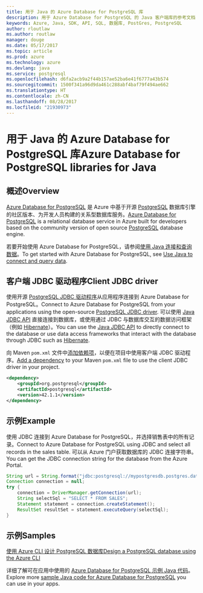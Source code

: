 ```yaml
---
title: 用于 Java 的 Azure Database for PostgreSQL 库
description: 用于 Azure Database for PostgreSQL 的 Java 客户端库的参考文档
keywords: Azure, Java, SDK, API, SQL, 数据库, PostGres, PostgreSQL
author: rloutlaw
ms.author: routlaw
manager: douge
ms.date: 05/17/2017
ms.topic: article
ms.prod: azure
ms.technology: azure
ms.devlang: java
ms.service: postgresql
ms.openlocfilehash: d6fa2acb9a2f44b157ae52ba6e41f6777a43b574
ms.sourcegitcommit: 1500f341a96d9da461c288abf4baf79f494ae662
ms.translationtype: HT
ms.contentlocale: zh-CN
ms.lasthandoff: 08/28/2017
ms.locfileid: "21930973"
---
```

# <a name="azure-database-for-postgresql-libraries-for-java"></a><span data-ttu-id="be3af-104">用于 Java 的 Azure Database for PostgreSQL 库</span><span class="sxs-lookup"><span data-stu-id="be3af-104">Azure Database for PostgreSQL libraries for Java</span></span>

## <a name="overview"></a><span data-ttu-id="be3af-105">概述</span><span class="sxs-lookup"><span data-stu-id="be3af-105">Overview</span></span>

<span data-ttu-id="be3af-106">[Azure Database for PostgreSQL](/azure/sql-database/sql-database-technical-overview) 是 Azure 中基于开源 [PostgreSQL](https://www.postgresql.org/) 数据库引擎的社区版本、为开发人员构建的关系型数据库服务。</span><span class="sxs-lookup"><span data-stu-id="be3af-106">[Azure Database for PostgreSQL](/azure/sql-database/sql-database-technical-overview) is a relational database service in Azure built for developers based on the community version of open source [PostgreSQL](https://www.postgresql.org/) database engine.</span></span>

<span data-ttu-id="be3af-107">若要开始使用 Azure Database for PostgreSQL，请参阅[使用 Java 连接和查询数据](/azure/postgresql/connect-java)。</span><span class="sxs-lookup"><span data-stu-id="be3af-107">To get started with Azure Database for PostgreSQL, see [Use Java to connect and query data](/azure/postgresql/connect-java).</span></span>

## <a name="client-jdbc-driver"></a><span data-ttu-id="be3af-108">客户端 JDBC 驱动程序</span><span class="sxs-lookup"><span data-stu-id="be3af-108">Client JDBC driver</span></span>

<span data-ttu-id="be3af-109">使用开源 [PostgreSQL JDBC 驱动程序](https://jdbc.postgresql.org/)从应用程序连接到 Azure Database for PostgreSQL。</span><span class="sxs-lookup"><span data-stu-id="be3af-109">Connect to Azure Database for PostgreSQL from your applications using the open-source [PostgreSQL JDBC driver](https://jdbc.postgresql.org/).</span></span> <span data-ttu-id="be3af-110">可以使用 [Java JDBC API](https://docs.oracle.com/javase/8/docs/technotes/guides/jdbc/) 直接连接到数据库，或使用通过 JDBC 与数据库交互的数据访问框架（例如 [Hibernate](http://hibernate.org/)）。</span><span class="sxs-lookup"><span data-stu-id="be3af-110">You can use the [Java JDBC API](https://docs.oracle.com/javase/8/docs/technotes/guides/jdbc/) to directly connect to the database or use data access frameworks that interact with the database through JDBC such as [Hibernate](http://hibernate.org/).</span></span>

<span data-ttu-id="be3af-111">向 Maven `pom.xml` 文件中[添加依赖项](https://maven.apache.org/guides/getting-started/index.html#How_do_I_use_external_dependencies)，以便在项目中使用客户端 JDBC 驱动程序。</span><span class="sxs-lookup"><span data-stu-id="be3af-111">[Add a dependency](https://maven.apache.org/guides/getting-started/index.html#How_do_I_use_external_dependencies) to your Maven `pom.xml` file to use the client JDBC driver in your project.</span></span>  

```XML
<dependency>
    <groupId>org.postgresql</groupId>
    <artifactId>postgresql</artifactId>
    <version>42.1.1</version>
</dependency>
```   

## <a name="example"></a><span data-ttu-id="be3af-112">示例</span><span class="sxs-lookup"><span data-stu-id="be3af-112">Example</span></span>

<span data-ttu-id="be3af-113">使用 JDBC 连接到 Azure Database for PostgreSQL，并选择销售表中的所有记录。</span><span class="sxs-lookup"><span data-stu-id="be3af-113">Connect to Azure Database for PostgreSQL using JDBC and select all records in the sales table.</span></span> <span data-ttu-id="be3af-114">可以从 Azure 门户获取数据库的 JDBC 连接字符串。</span><span class="sxs-lookup"><span data-stu-id="be3af-114">You can get the JDBC connection string for the database from the Azure Portal.</span></span>

```java
String url = String.format("jdbc:postgresql://mypostgresdb.postgres.database.azure.com:5432/mydb?user=frank@mypostgresdb&password=AbCdEfGhIjK&ssl=true");
Connection connection = null;
try {
    connection = DriverManager.getConnection(url);
    String selectSql = "SELECT * FROM SALES";
    Statement statement = connection.createStatement();
    ResultSet resultSet = statement.executeQuery(selectSql);
}
```

## <a name="samples"></a><span data-ttu-id="be3af-115">示例</span><span class="sxs-lookup"><span data-stu-id="be3af-115">Samples</span></span>

[<span data-ttu-id="be3af-116">使用 Azure CLI 设计 PostgreSQL 数据库</span><span class="sxs-lookup"><span data-stu-id="be3af-116">Design a PostgreSQL database using the Azure CLI</span></span>](https://docs.microsoft.com/azure/postgresql/tutorial-design-database-using-azure-cli) 

<span data-ttu-id="be3af-117">详细了解可在应用中使用的 [Azure Database for PostgreSQL 示例 Java 代码](https://azure.microsoft.com/resources/samples/?platform=java&term=postgres)。</span><span class="sxs-lookup"><span data-stu-id="be3af-117">Explore more [sample Java code for Azure Database for PostgreSQL](https://azure.microsoft.com/resources/samples/?platform=java&term=postgres) you can use in your apps.</span></span>
